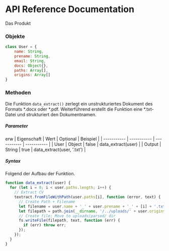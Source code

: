 # API Reference Documentation
Das Produkt

### Objekte
```javascript
class User = {
    name: String,
    prename: String,
    email: String,
    docs: Object{},
    paths: Array[],
    origins: Array[]    
}
```
### Methoden
Die Funktion ```` data_extract() ```` zerlegt ein unstrukturiertes Dokument des Formats *.docx oder *.pdf. Weiterführend erstellt die Funktion eine *.txt-Datei und strukturiert den Dokumentnamen.

##### Parameter
erw
| Eigenschaft | Wert | Optional | Beispiel | 
| ----------- | ----------- | ----------- | ----------- |
| User | Object | false | data_extract(user) |
| Output | String | true | data_extract(user, '.txt') |

##### Syntax
Folgend der Aufbau der Funktion.
```javascript
function data_extract(user) {
  for (let i = 0; i < user.paths.length; i++) {
    // Extract CV
    textract.fromFileWithPath(user.paths[i], function (error, text) {
      // Create Path + Filename
      let filename = user.name + '_' + user.prename + '_' + [i] + '.txt';
      let filepath = path.join(__dirname, '/../uploads/' + user.origins + '/parsed/', filename);
      // Create file; Move to uploads/parsed/ dir 
      fs.writeFile(filepath, text, function (err) {
        if (err) throw err;
      });
    });
  }
}
```
